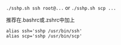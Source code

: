 `./sshp.sh ssh root@...` or `./sshp.sh scp ...`

推荐在.bashrc或.zshrc中加上

```
alias ssh='sshp /usr/bin/ssh'
alias scp='sshp /usr/bin/scp'
```

